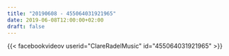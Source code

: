 ```yaml
---
title: "20190608 - 455064031921965"
date: 2019-06-08T12:00:00+02:00
draft: false
---
```


{{< facebookvideov userid="ClareRadelMusic" id="455064031921965" >}}